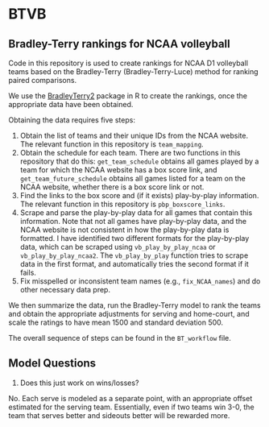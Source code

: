 # BTVB
## Bradley-Terry rankings for NCAA volleyball

Code in this repository is used to create rankings for NCAA D1 volleyball teams based on the Bradley-Terry (Bradley-Terry-Luce) method for ranking paired comparisons.

We use the [BradleyTerry2](https://cran.r-project.org/web/packages/BradleyTerry2/vignettes/BradleyTerry.pdf) package in R to create the rankings, once the appropriate data have been obtained.

Obtaining the data requires five steps:

1. Obtain the list of teams and their unique IDs from the NCAA website. The relevant function in this repository is `team_mapping`.
2. Obtain the schedule for each team. There are two functions in this repository that do this: `get_team_schedule` obtains all games played by a team for which the NCAA website has a box score link, and `get_team_future_schedule` obtains all games listed for a team on the NCAA website, whether there is a box score link or not.
3. Find the links to the box score and (if it exists) play-by-play information. The relevant function in this repository is `pbp_boxscore_links`.
4. Scrape and parse the play-by-play data for all games that contain this information. Note that not all games have play-by-play data, and the NCAA website is not consistent in how the play-by-play data is formatted. I have identified two different formats for the play-by-play data, which can be scraped using `vb_play_by_play_ncaa` or `vb_play_by_play_ncaa2`. The `vb_play_by_play` function tries to scrape data in the first format, and automatically tries the second format if it fails.
5. Fix misspelled or inconsistent team names (e.g., `fix_NCAA_names`) and do other necessary data prep.

We then summarize the data, run the Bradley-Terry model to rank the teams and obtain the appropriate adjustments for serving and home-court, and scale the ratings to have mean 1500 and standard deviation 500.

The overall sequence of steps can be found in the `BT_workflow` file.

## Model Questions

1. Does this just work on wins/losses?

No. Each serve is modeled as a separate point, with an appropriate offset estimated for the serving team. Essentially, even if two teams win 3-0, the team that serves better and sideouts better will be rewarded more.

